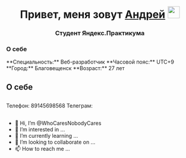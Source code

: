 <h1 align="center">Привет, меня зовут <a href="https://blagoveschensk.hh.ru/resume/46964546ff09ac2ced0039ed1f57626e4e6636" target="_blank">Андрей</a> 
<img src="https://github.com/blackcater/blackcater/raw/main/images/Hi.gif" height="32"/></h1>
<h3 align="center">Студент Яндекс.Практикума</h3>

<h3>О себе</h2>
**Специальность:** Веб-разработчик
**Часовой пояс:** UTC+9
**Город:** Благовещенск
**Возраст:** 27 лет

<h2>О себе</h2>

<h2></h2>
Телефон: 89145698568
Телеграм:

<h2></h2>
<h2></h2>
<h2></h2>
<h2></h2>
<h2></h2>
<h2></h2>
<h2></h2>
<h2></h2>
<h2></h2>
<h2></h2>


- 👋 Hi, I’m @WhoCaresNobodyCares
- 👀 I’m interested in ...
- 🌱 I’m currently learning ...
- 💞️ I’m looking to collaborate on ...
- 📫 How to reach me ...

<!---
WhoCaresNobodyCares/WhoCaresNobodyCares is a ✨ special ✨ repository because its `README.md` (this file) appears on your GitHub profile.
You can click the Preview link to take a look at your changes.
--->
